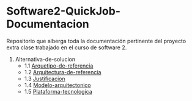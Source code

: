 # Software2-QuickJob-Documentacion

Repositorio que alberga toda la documentación pertinente del proyecto extra clase trabajado en el curso de software 2.

 1. Alternativa-de-solucion
    - 1.1 [Arquetipo-de-referencia](https://github.com/F3liP3L/Software2-QuickJob-Documentacion/tree/main/Desing-high-level/Alternativa-de-solucion/Arquetipo-de-referencia)
    - 1.2 [Arquitectura-de-referencia](https://github.com/F3liP3L/Software2-QuickJob-Documentacion/tree/main/Desing-high-level/Alternativa-de-solucion/Arquitectura-de-referencia)
    - 1.3 [Justificacion](https://github.com/F3liP3L/Software2-QuickJob-Documentacion/tree/main/Desing-high-level/Alternativa-de-solucion/Justificacion)
    - 1.4 [Modelo-arquitectonico](https://github.com/F3liP3L/Software2-QuickJob-Documentacion/tree/main/Desing-high-level/Alternativa-de-solucion/Modelo-arquitectonico)
    - 1.5 [Plataforma-tecnologica](https://github.com/F3liP3L/Software2-QuickJob-Documentacion/tree/main/Desing-high-level/Alternativa-de-solucion/Plataforma-tecnologica)
